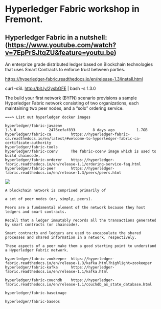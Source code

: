 # Hyperledger Fabric workshop in Fremont. 


## Hyperledger Fabric in a nutshell: (https://www.youtube.com/watch?v=7EpPrSJtqZU&feature=youtu.be)
An enterprize grade distributed ledger based on Blockchain technologies that uses Smart Contracts to enforce trust between parties.

https://hyperledger-fabric.readthedocs.io/en/release-1.3/install.html

curl -sSL http://bit.ly/2ysbOFE | bash -s 1.3.0

The build your first network (BYFN) scenario provisions a sample Hyperledger Fabric network 
consisting of two organizations, each maintaining two peer nodes, 
and a “solo” ordering service.

~~~~
===> List out hyperledger docker images

hyperledger/fabric-javaenv                                                                                           1.3.0               2476cefaf833        8 days ago          1.7GB
hyperledger/fabric-ca         https://hyperledger-fabric-ca.readthedocs.io/en/latest/#welcome-to-hyperledger-fabric-ca-certificate-authority                                                                                                     
hyperledger/fabric-tools                                                                                                  
hyperledger/fabric-ccenv      The fabric-ccenv image which is used to build chaincode,                                        hyperledger/fabric-orderer    https://hyperledger-fabric.readthedocs.io/en/release-1.1/ordering-service-faq.html              hyperledger/fabric-peer       https://hyperledger-fabric.readthedocs.io/en/release-1.3/peers/peers.html
~~~~

<img src="https://hyperledger-fabric.readthedocs.io/en/release-1.3/_images/peers.diagram.1.png">

~~~~
A blockchain network is comprised primarily of 

a set of peer nodes (or, simply, peers). 

Peers are a fundamental element of the network because they host ledgers and smart contracts. 

Recall that a ledger immutably records all the transactions generated by smart contracts (or chaincode). 

Smart contracts and ledgers are used to encapsulate the shared processes and shared information in a network, respectively. 

These aspects of a peer make them a good starting point to understand a Hyperledger Fabric network.

hyperledger/fabric-zookeeper  https://hyperledger-fabric.readthedocs.io/en/release-1.3/kafka.html?highlight=zookeeper                             
hyperledger/fabric-kafka      https://hyperledger-fabric.readthedocs.io/en/release-1.1/kafka.html

hyperledger/fabric-couchdb    https://hyperledger-fabric.readthedocs.io/en/release-1.1/couchdb_as_state_database.html 

hyperledger/fabric-baseimage 

hyperledger/fabric-baseos                                                                                            

~~~~
